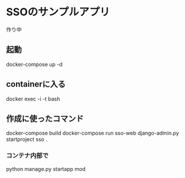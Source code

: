
# SSOのサンプルアプリ
作り中

## 起動
docker-compose up -d

## containerに入る
docker exec -i -t <container id> bash

## 作成に使ったコマンド
docker-compose build
docker-compose run sso-web django-admin.py startproject sso .

### コンテナ内部で
python manage.py startapp mod

